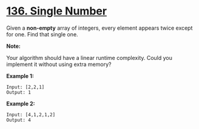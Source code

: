 # [136. Single Number](https://leetcode.com/problems/single-number/)

Given a **non-empty** array of integers, every element appears twice except for one. Find that single one.

**Note:**

Your algorithm should have a linear runtime complexity. Could you implement it without using extra memory?

**Example 1:**

    Input: [2,2,1]
    Output: 1

**Example 2:**

    Input: [4,1,2,1,2]
    Output: 4
